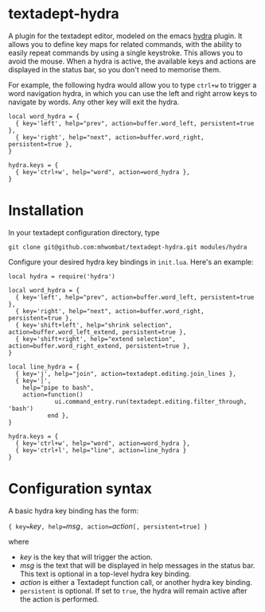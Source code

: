 # textadept-hydra

A plugin for the textadept editor, modeled on the emacs [hydra](https://github.com/abo-abo/hydra) plugin.
It allows you to define key maps for related commands, with the ability to easily repeat commands by using a single keystroke. 
This allows you to avoid the mouse.
When a hydra is active, the available keys and actions are displayed in the status bar,
so you don't need to memorise them.

For example, the following hydra would allow you to type `ctrl+w` to trigger a word navigation hydra,
in which you can use the left and right arrow keys to navigate by words.
Any other key will exit the hydra.

```
local word_hydra = {
  { key='left', help="prev", action=buffer.word_left, persistent=true },
  { key='right', help="next", action=buffer.word_right, persistent=true },
}

hydra.keys = {
  { key='ctrl+w', help="word", action=word_hydra },
}
```

# Installation

In your textadept configuration directory, type

    git clone git@github.com:mhwombat/textadept-hydra.git modules/hydra

Configure your desired hydra key bindings in `init.lua`.
Here's an example:

```
local hydra = require('hydra')

local word_hydra = {
  { key='left', help="prev", action=buffer.word_left, persistent=true },
  { key='right', help="next", action=buffer.word_right, persistent=true },
  { key='shift+left', help="shrink selection", action=buffer.word_left_extend, persistent=true },
  { key='shift+right', help="extend selection", action=buffer.word_right_extend, persistent=true },
}

local line_hydra = {
  { key='j', help="join", action=textadept.editing.join_lines },
  { key='|', 
    help="pipe to bash", 
    action=function()
             ui.command_entry.run(textadept.editing.filter_through, 'bash')
           end },
}

hydra.keys = {
  { key='ctrl+w', help="word", action=word_hydra },
  { key='ctrl+l', help="line", action=line_hydra }
}
```

# Configuration syntax

A basic hydra key binding has the form:

`{ key=`_key_`, help=`_msg_`, action=`_action_`[, persistent=true] }`

where

- _key_ is the key that will trigger the action.
- _msg_ is the text that will be displayed in help messages in the status bar.
  This text is optional in a top-level hydra key binding.
- _action_ is either a Textadept function call, or another hydra key binding.
- `persistent` is optional. If set to `true`, the hydra will remain active after the action is performed.